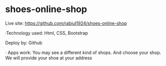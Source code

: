# shoes-online-shop
Live site: https://github.com/rabiul1924/shoes-online-shop

·Technology used: Html, CSS, Bootstrap

Deploy by: Github

· Apps work: You may see a different kind of shops. And choose your shop. We will provide your shoe at your address
